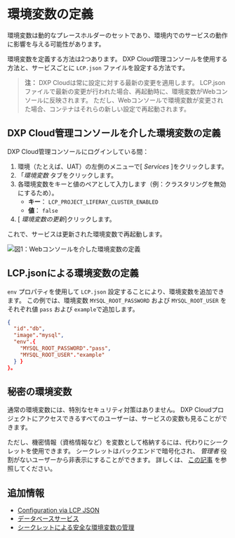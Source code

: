 # 環境変数の定義

環境変数は動的なプレースホルダーのセットであり、環境内でのサービスの動作に影響を与える可能性があります。

環境変数を定義する方法は2つあります。 DXP Cloud管理コンソールを使用する方法と、サービスごとに `LCP.json` ファイルを設定する方法です。

> **注：** DXP Cloudは常に設定に対する最新の変更を適用します。 LCP.jsonファイルで最新の変更が行われた場合、再起動時に、環境変数がWebコンソールに反映されます。 ただし、Webコンソールで環境変数が変更された場合、コンテナはそれらの新しい設定で再起動されます。

## DXP Cloud管理コンソールを介した環境変数の定義

DXP Cloud管理コンソールにログインしている間：

1.  環境（たとえば、UAT）の左側のメニューで[ *Services* ]をクリックします。
2.  「*環境変数* タブをクリックします。
3.  各環境変数をキーと値のペアとして入力します（例：クラスタリングを無効にするため）。
      - **キー**： `LCP_PROJECT_LIFERAY_CLUSTER_ENABLED`
      - **値**： `false`
4.  [ *環境変数の更新*]クリックします。

これで、サービスは更新された環境変数で再起動します。

![図1：Webコンソールを介した環境変数の定義](./defining-environment-variables/images/01.png)

## LCP.jsonによる環境変数の定義

`env` プロパティを使用して `LCP.json` 設定することにより、環境変数を追加できます。 この例では、環境変数 `MYSQL_ROOT_PASSWORD` および `MYSQL_ROOT_USER` をそれぞれ値 `pass` および `example`で追加します。

``` json
{
  "id"."db",
  "image"."mysql",
  "env".{
    "MYSQL_ROOT_PASSWORD"."pass",
    "MYSQL_ROOT_USER"."example"
  } }
}。
```

## 秘密の環境変数

通常の環境変数には、特別なセキュリティ対策はありません。 DXP Cloudプロジェクトにアクセスできるすべてのユーザーは、サービスの変数も見ることができます。

ただし、機密情報（資格情報など）を変数として格納するには、代わりにシークレットを使用できます。 シークレットはバックエンドで暗号化され、 *管理者* 役割がないユーザーから非表示にすることができます。 詳しくは、 [この記事](../infrastructure-and-operations/security/managing-secure-environment-variables-with-secrets.md) を参照してください。

## 追加情報

  - [Configuration via LCP JSON](../reference/configuration-via-lcp-json.md)
  - [データベースサービス](../platform-services/database-service.md)
  - [シークレットによる安全な環境変数の管理](../infrastructure-and-operations/security/managing-secure-environment-variables-with-secrets.md)
